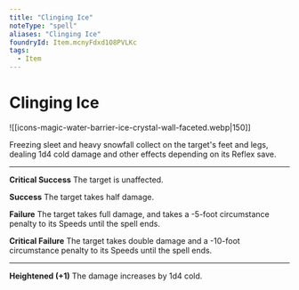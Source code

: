 ```yaml
---
title: "Clinging Ice"
noteType: "spell"
aliases: "Clinging Ice"
foundryId: Item.mcnyFdxd1O8PVLKc
tags:
  - Item
---
```


# Clinging Ice
![[icons-magic-water-barrier-ice-crystal-wall-faceted.webp|150]]

Freezing sleet and heavy snowfall collect on the target's feet and legs, dealing 1d4 cold damage and other effects depending on its Reflex save.

* * *

**Critical Success** The target is unaffected.

**Success** The target takes half damage.

**Failure** The target takes full damage, and takes a -5-foot circumstance penalty to its Speeds until the spell ends.

**Critical Failure** The target takes double damage and a -10-foot circumstance penalty to its Speeds until the spell ends.

* * *

**Heightened (+1)** The damage increases by 1d4 cold.
